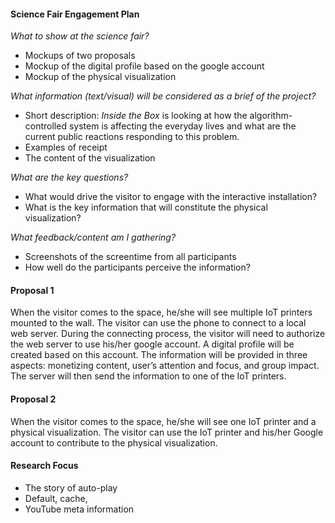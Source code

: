 #### Science Fair Engagement Plan
*What to show at the science fair?*
* Mockups of two proposals
* Mockup of the digital profile based on the google account
* Mockup of the physical visualization

*What information (text/visual) will be considered as a brief of the project?*
* Short description: *Inside the Box* is looking at how the algorithm-controlled system is affecting the everyday lives and what are the current public reactions responding to this problem. 
* Examples of receipt
* The content of the visualization

*What are the key questions?*
* What would drive the visitor to engage with the interactive installation?
* What is the key information that will constitute the physical visualization? 

*What feedback/content am I gathering?*
* Screenshots of the screentime from all participants
* How well do the participants perceive the information?

#### Proposal 1

When the visitor comes to the space, he/she will see multiple IoT printers mounted to the wall. The visitor can use the phone to connect to a local web server. During the connecting process, the visitor will need to authorize the web server to use his/her google account. A digital profile will be created based on this account. The information will be provided in three aspects: monetizing content, user’s attention and focus, and group impact. The server will then send the information to one of the IoT printers. 

#### Proposal 2

When the visitor comes to the space, he/she will see one IoT printer and a physical visualization. The visitor can use the IoT printer and his/her Google account to contribute to the physical visualization. 

#### Research Focus
* The story of auto-play
* Default, cache, 
* YouTube meta information
